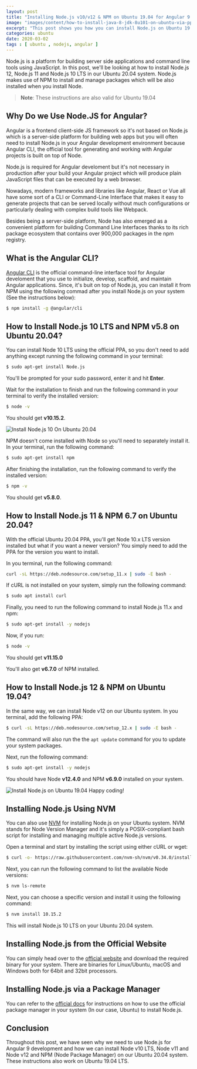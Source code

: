 ```yaml
---
layout: post
title: "Installing Node.js v10/v12 & NPM on Ubuntu 19.04 for Angular 9 Development"
image: "images/content/how-to-install-java-8-jdk-8u101-on-ubuntu-via-ppa/titleimage.png"
excerpt: "This post shows you how you can install Node.js on Ubuntu 19.01 and Ubuntu 20.04 for Angular 9 development"
categories: ubuntu
date: 2020-03-02
tags : [ ubuntu , nodejs, angular ] 
---
```


Node.js is a platform for building server side applications and command line tools using JavaScript. In this post, we'll be looking at how to install Node.js 12, Node.js 11 and Node.js 10 LTS in our Ubuntu 20.04 system. Node.js makes use of NPM to install and manage packages which will be also installed when you install Node.

> **Note**: These instructions are also valid for Ubuntu 19.04

## Why Do we Use Node.JS for Angular?

Angular is a frontend client-side JS framework so it's not based on Node.js which is a server-side platform for building web apps but you will often need to install Node.js in your Angular development environment because Angular CLI, the official tool for generating and working with Angular projects is built on top of Node.

Node.js is required for Angular develoment but it's not necessary in production after your build your Angular project which will produce plain JavaScript files that can be executed by a web browser.

Nowadays, modern frameworks and libraries like Angular, React or Vue all have some sort of a CLI or Command-Line Interface that makes it easy to generate projects that can be served locally without much configurations or particularly dealing with complex build tools like Webpack.

Besides being a server-side platform, Node has also emerged as a convenient platform for building Command Line Interfaces thanks to its rich package ecosystem that contains over 900,000 packages in the npm registry. 

## What is the Angular CLI?

[Angular CLI](https://angular.io/cli) is the official command-line interface tool for Angular develoment that you use to initialize, develop, scaffold, and maintain Angular applications. Since, it's buit on top of Node.js, you can install it from NPM using the following commad after you install Node.js on your system (See the instructions below):

```bash
$ npm install -g @angular/cli
```

## How to Install Node.js 10 LTS and NPM v5.8 on Ubuntu 20.04?

You can install Node 10 LTS using the official PPA, so you don't need to add anything except running the following command in your terminal:

```bash
$ sudo apt-get install Node.js
```

You'll be prompted for your sudo password, enter it and hit **Enter**.

Wait for the installation to finish and run the following command in your terminal to verify the installed version:

```bash
$ node -v
```

You should get **v10.15.2**.



![Install Node.js 10 On Ubuntu 20.04](https://www.diigo.com/file/image/badcbccczobbpcpscszdrpcaood/Screenshot+from+2019-06-15+03-48-33.jpg?k=e242dffd28c10b2d1eb4b878b2bf2f71)

NPM doesn't come installed with Node so you'll need to separately install it. In your terminal, run the following command:

```bash
$ sudo apt-get install npm
```

After finishing the installation, run the following command to verify the installed version:

```bash
$ npm -v
```

You should get **v5.8.0**.


## How to Install Node.js 11 & NPM 6.7 on Ubuntu 20.04?

With the official Ubuntu 20.04 PPA, you'll get Node 10.x LTS version installed but what if you want a newer version? You simply need to add the PPA for the version you want to install.

In you terminal, run the following command:

```bash
curl -sL https://deb.nodesource.com/setup_11.x | sudo -E bash -
```

If cURL is not installed on your system, simply run the following command:

```bash
$ sudo apt install curl
```

Finally, you need to run the following command to install Node.js 11.x and npm:

```bash
$ sudo apt-get install -y nodejs 
```

Now, if you run:

```bash
$ node -v
```

You should get **v11.15.0**

You'll also get **v6.7.0** of NPM installed.

## How to Install Node.js 12 & NPM on Ubuntu 19.04?

In the same way, we can install Node v12 on our Ubuntu system. In you terminal, add the following PPA:

```bash
$ curl -sL https://deb.nodesource.com/setup_12.x | sudo -E bash -
```

The command will also run the the `apt update` command for you to update your system packages.

Next, run the following command:

```bash
$ sudo apt-get install -y nodejs 
```

You should have Node **v12.4.0** and NPM **v6.9.0** installed on your system.

![Install Node.js on Ubuntu 19.04](https://www.diigo.com/file/image/badcbccczobbpcsqobzdrpcarad/Screenshot+from+2019-06-15+04-32-49.jpg?k=edb41dc4a2d93c7c891840c7e84256ac)
Happy coding!

## Installing Node.js Using NVM

You can also use [NVM](https://github.com/nvm-sh/nvm) for installing Node.js on your Ubuntu system. NVM stands for Node Version Manager and it's simply a POSIX-compliant bash script for installing and managing multiple active Node.js versions.

Open a terminal and start by installing the script using either cURL or wget:

```bash
$ curl -o- https://raw.githubusercontent.com/nvm-sh/nvm/v0.34.0/install.sh | bash
```

Next, you can run the following command to list the available Node versions:

```bash
$ nvm ls-remote
```

Next, you can choose a specific version and install it using the following command:

```bash
$ nvm install 10.15.2
```

This will install Node.js 10 LTS on your Ubuntu 20.04 system.

## Installing Node.js from the Official Website

You can simply head over to the [official website](https://nodejs.org/en/download/) and download the required binary for your system. There are binaries for Linux/Ubuntu, macOS and Windows both for 64bit and 32bit processors.

## Installing Node.js via a Package Manager

You can refer to the [official docs](https://nodejs.org/en/download/package-manager/) for instructions on how to use the official package manager in your system (In our case, Ubuntu) to install Node.js.

## Conclusion

Throughout this post, we have seen why we need to use Node.js for Angular 9 development and how we can install Node v10 LTS, Node v11 and Node v12 and NPM (Node Package Manager) on our Ubuntu 20.04 system. These instructions also work on Ubuntu 19.04 LTS.






